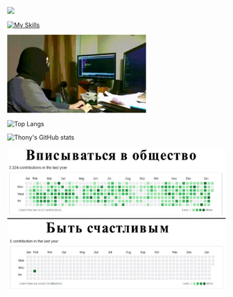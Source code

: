 ![](http://github-profile-summary-cards.vercel.app/api/cards/profile-details?username=unton3ton&theme=nord_dark)

[![My Skills](https://skillicons.dev/icons?i=py,linux,bash,c,go,latex,md,pytorch,opencv,tensorflow,octave,regex,sqlite&perline=13)](https://skillicons.dev)

![](https://raw.githubusercontent.com/unton3ton/unton3ton/main/db07b8452cbe00766c4e1.gif)

![Top Langs](https://github-readme-stats.vercel.app/api/top-langs/?username=unton3ton&layout=compact&theme=dracula&hide=Jupyter+Notebook")

![Thony's GitHub stats](https://github-readme-stats.vercel.app/api?username=unton3ton&show_icons=true&theme=great-gatsby)

<!-- ### Skills: 
![OpenCV](https://img.shields.io/badge/opencv-%23white.svg?style=for-the-badge&logo=opencv&logoColor=white)
![Octave](https://img.shields.io/badge/OCTAVE-darkblue?style=for-the-badge&logo=octave&logoColor=fcd683)
![Keras](https://img.shields.io/badge/Keras-%23D00000.svg?style=for-the-badge&logo=Keras&logoColor=white)
![Plotly](https://img.shields.io/badge/Plotly-%233F4F75.svg?style=for-the-badge&logo=plotly&logoColor=white)
![Linux Mint](https://img.shields.io/badge/Linux%20Mint-87CF3E?style=for-the-badge&logo=Linux%20Mint&logoColor=white)
![SQLite](https://img.shields.io/badge/sqlite-%2307405e.svg?style=for-the-badge&logo=sqlite&logoColor=white)
![Inkscape](https://img.shields.io/badge/Inkscape-e0e0e0?style=for-the-badge&logo=inkscape&logoColor=080A13)
![Gimp Gnu Image Manipulation Program](https://img.shields.io/badge/Gimp-657D8B?style=for-the-badge&logo=gimp&logoColor=FFFFFF)
![Anaconda](https://img.shields.io/badge/Anaconda-%2344A833.svg?style=for-the-badge&logo=anaconda&logoColor=white)
![LibreOffice](https://img.shields.io/badge/LibreOffice-%2318A303?style=for-the-badge&logo=LibreOffice&logoColor=white)
![Ubuntu](https://img.shields.io/badge/Ubuntu-E95420?style=for-the-badge&logo=ubuntu&logoColor=white)
![Arch](https://img.shields.io/badge/Arch%20Linux-1793D1?logo=arch-linux&logoColor=fff&style=for-the-badge)
![Pandas](https://img.shields.io/badge/pandas-%23150458.svg?style=for-the-badge&logo=pandas&logoColor=white)
![PythonAnywhere](https://img.shields.io/badge/pythonanywhere-%232F9FD7.svg?style=for-the-badge&logo=pythonanywhere&logoColor=151515)


### IDEs/Editors: ![Jupyter Notebook](https://img.shields.io/badge/jupyter-%23FA0F00.svg?style=for-the-badge&logo=jupyter&logoColor=white) ![Sublime Text](https://img.shields.io/badge/sublime_text-%23575757.svg?style=for-the-badge&logo=sublime-text&logoColor=important) ![Notepad++](https://img.shields.io/badge/Notepad++-90E59A.svg?style=for-the-badge&logo=notepad%2b%2b&logoColor=black) ![Replit](https://img.shields.io/badge/Replit-DD1200?style=for-the-badge&logo=Replit&logoColor=white)


### Browsers: ![Brave](https://img.shields.io/badge/Brave-FB542B?style=for-the-badge&logo=Brave&logoColor=white) ![Firefox](https://img.shields.io/badge/Firefox-FF7139?style=for-the-badge&logo=Firefox-Browser&logoColor=white) ![TOR](https://img.shields.io/badge/tor-%237E4798.svg?style=for-the-badge&logo=tor-project&logoColor=white) 


### Hobbies: ![Duolingo](https://img.shields.io/badge/Duolingo-%234DC730.svg?style=for-the-badge&logo=Duolingo&logoColor=white) ![Flask](https://img.shields.io/badge/flask-%23000.svg?style=for-the-badge&logo=flask&logoColor=white)


### Music: ![Shazam](https://img.shields.io/badge/shazam-1476FE?style=for-the-badge&logo=shazam&logoColor=white)


### Store: ![F Droid](https://img.shields.io/badge/F_Droid-1976D2?style=for-the-badge&logo=f-droid&logoColor=white)  -->


![](https://raw.githubusercontent.com/unton3ton/unton3ton/main/meme.jpg)
